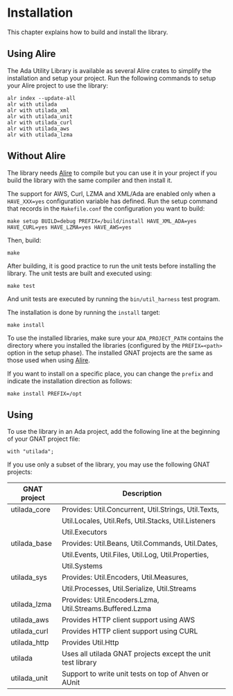 # Installation

This chapter explains how to build and install the library.

## Using Alire

The Ada Utility Library is available as several Alire crates to simplify the installation
and setup your project.  Run the following commands to setup your Alire project to use the library:

```
alr index --update-all
alr with utilada
alr with utilada_xml
alr with utilada_unit
alr with utilada_curl
alr with utilada_aws
alr with utilada_lzma
```

## Without Alire

The library needs [Alire](https://alire.ada.dev/) to compile but you can use it in your
project if you build the library with the same compiler and then install it.

The support for AWS, Curl, LZMA and XML/Ada are enabled only when a `HAVE_XXX=yes` configuration
variable has defined.  Run the setup command that records in the `Makefile.conf` the configuration
you want to build:

```
make setup BUILD=debug PREFIX=/build/install HAVE_XML_ADA=yes HAVE_CURL=yes HAVE_LZMA=yes HAVE_AWS=yes
```

Then, build:
```
make
```

After building, it is good practice to run the unit tests before installing the library.
The unit tests are built and executed using:

```
make test
```

And unit tests are executed by running the `bin/util_harness` test program.

The installation is done by running the `install` target:

```
make install
```

To use the installed libraries, make sure your `ADA_PROJECT_PATH` contains the directory
where you installed the libraries (configured by the `PREFIX=<path>` option in the setup phase).
The installed GNAT projects are the same as those used when using [Alire](https://alire.ada.dev/).

If you want to install on a specific place, you can change the `prefix` and indicate the installation
direction as follows:

```
make install PREFIX=/opt
```

## Using

To use the library in an Ada project, add the following line at the beginning of your
GNAT project file:

```
with "utilada";
```

If you use only a subset of the library, you may use the following GNAT projects:

| GNAT project | Description                                          |
| ------------ | ---------------------------------------------------- |
| utilada_core | Provides: Util.Concurrent, Util.Strings, Util.Texts, |
|              | Util.Locales, Util.Refs, Util.Stacks, Util.Listeners |
|              | Util.Executors                                       |
| utilada_base | Provides: Util.Beans, Util.Commands, Util.Dates,     |
|              | Util.Events, Util.Files, Util.Log, Util.Properties,  |
|              | Util.Systems                                         |
| utilada_sys  | Provides: Util.Encoders, Util.Measures,              |
|              | Util.Processes, Util.Serialize, Util.Streams         |
| utilada_lzma | Provides: Util.Encoders.Lzma, Util.Streams.Buffered.Lzma    |
| utilada_aws  | Provides HTTP client support using AWS               |
| utilada_curl | Provides HTTP client support using CURL              |
| utilada_http | Provides Util.Http                                          |
| utilada      | Uses all utilada GNAT projects except the unit test library |
| utilada_unit | Support to write unit tests on top of Ahven or AUnit |

